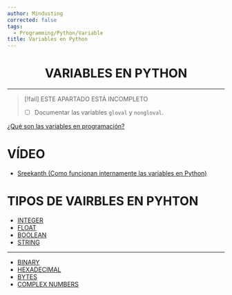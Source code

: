 ```yaml
---
author: Mindusting
corrected: false
tags:
  - Programming/Python/Variable
title: Variables en Python
---
```


<h1 style="text-align:center;">VARIABLES EN PYTHON</h1>

---

>[!fail] ESTE APARTADO ESTÁ INCOMPLETO
>- [ ] Documentar las variables `gloval` y `nongloval`.

[¿Qué son las variables en programación?](../pc/pc_variable.md)

# VÍDEO

- [Sreekanth (Como funcionan internamente las variables en Python)](https://youtu.be/0Om2gYU6clE)

# TIPOS DE VAIRBLES EN PYHTON

- [INTEGER](variables/py_int.md)
- [FLOAT](variables/py_float.md)
- [BOOLEAN](variables/py_bool.md)
- [STRING](variables/py_str.md)

---

- [BINARY](variables/py_binary.md)
- [HEXADECIMAL](variables/py_hex.md)
- [BYTES](variables/py_byte.md)
- [COMPLEX NUMBERS](variables/py_complex.md)
